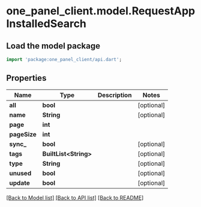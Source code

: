# one_panel_client.model.RequestAppInstalledSearch

## Load the model package
```dart
import 'package:one_panel_client/api.dart';
```

## Properties
Name | Type | Description | Notes
------------ | ------------- | ------------- | -------------
**all** | **bool** |  | [optional] 
**name** | **String** |  | [optional] 
**page** | **int** |  | 
**pageSize** | **int** |  | 
**sync_** | **bool** |  | [optional] 
**tags** | **BuiltList&lt;String&gt;** |  | [optional] 
**type** | **String** |  | [optional] 
**unused** | **bool** |  | [optional] 
**update** | **bool** |  | [optional] 

[[Back to Model list]](../README.md#documentation-for-models) [[Back to API list]](../README.md#documentation-for-api-endpoints) [[Back to README]](../README.md)


